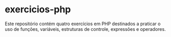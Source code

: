 # exercicios-php
Este repositório contém quatro exercícios em PHP destinados a praticar o uso de funções, variáveis, estruturas de controle, expressões e operadores.
